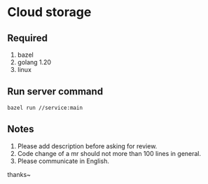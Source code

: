 # Cloud storage

## Required
1. bazel
2. golang 1.20
3. linux

## Run server command
`bazel run //service:main`

## Notes
1. Please add description before asking for review.
2. Code change of a mr should not more than 100 lines in general.
3. Please communicate in English.

thanks~
